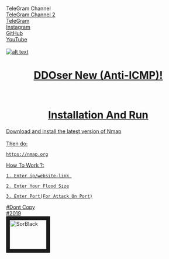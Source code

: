  
TeleGram Channel<a href="https://t.me/PrimeTeam" target="_blank">
  <br>
TeleGram Channel 2<a href="https://t.me/Prime_Plus" target="_blank">
 <br>
TeleGram<a href="https://t.me/SorBlack" target="_blank">
 <br>
Instagram<a href="https://instagram/SorBlack" target="_blank">
 <br>
GitHub<a href="https://github.com/SorBlackPlus" target="_blank">
 <br>
YouTube<a href="https://www.youtube.com/channel/UCUfkceZ6SG07MItIg5n6sPA" target="_blank">
 <br>
<br>
![alt text](https://imgurl.ir/uploads/r689883_.png)

<h1 align="center">
  DDOser New (Anti-ICMP)!
</h1>
<br>


<h1 align="center">
   Installation And Run
</h1>

Download and install the latest version of Nmap<br>
<br>
Then do:<br>
```Shell
https://nmap.org
```
How To Work ?:
```Shell
1. Enter ip/website-link 
```

```Shell
2. Enter Your Flood Size
```

```Shell
3. Enter Port(For Attack On Port)
```

#Dont Copy
<br>
#2019
<br>
<a href="https://t.me/SorBlack" target="_blank"><img src="https://imgurl.ir/uploads/e48726_.jpg" 
alt="SorBlack" width="100" height="80" border="10" /></a>
